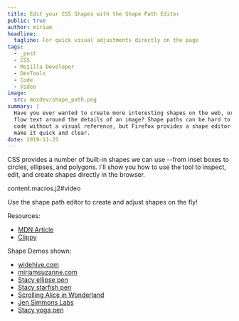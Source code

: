 ```yaml
---
title: Edit your CSS Shapes with the Shape Path Editor
public: true
author: miriam
headline:
  tagline: For quick visual adjustments directly on the page
tags:
  - _post
  - CSS
  - Mozilla Developer
  - DevTools
  - Code
  - Video
image:
  src: mozdev/shape_path.png
summary: |
  Have you ever wanted to create more interesting shapes on the web, or
  flow text around the details of an image? Shape paths can be hard to
  code without a visual reference, but Firefox provides a shape editor to
  make it quick and clear.
date: 2019-11-25
---
```


CSS provides a number of built-in shapes we can use --from inset boxes
to circles, ellipses, and polygons. I'll show you how to use the tool to
inspect, edit, and create shapes directly in the browser.

content.macros.j2\#video

Use the shape path editor to create and adjust shapes on the fly!

Resources:

-   [MDN Article]
-   [Clippy]

Shape Demos shown:

-   [widehive.com]
-   [miriamsuzanne.com]
-   [Stacy ellipse pen]
-   [Stacy starfish pen]
-   [Scrolling Alice in Wonderland]
-   [Jen Simmons Labs]
-   [Stacy yoga pen]

  [MDN Article]: https://developer.mozilla.org/en-US/docs/Tools/Page_Inspector/How_to/Edit_CSS_shapes
  [Clippy]: https://bennettfeely.com/clippy/
  [widehive.com]: http://www.widehive.com/artists
  [miriamsuzanne.com]: https://www.miriamsuzanne.com/2019/10/03/css-is-weird/
  [Stacy ellipse pen]: https://codepen.io/stacy/full/449546ec58c27981aa764fe6a8d0d02b
  [Stacy starfish pen]: https://codepen.io/stacy/full/zjOeWa
  [Scrolling Alice in Wonderland]: https://adobe-webplatform.github.io/Demo-for-Alice-s-Adventures-in-Wonderland/
  [Jen Simmons Labs]: https://labs.jensimmons.com/#shapes
  [Stacy yoga pen]: https://codepen.io/stacy/full/aWKerN
